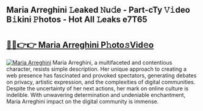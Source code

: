 ## Maria Arreghini 𝙻eaked 𝙽u𝚍e - Part-cTy 𝚅𝚒deo B𝚒kini 𝙿hotos - Hot All 𝙻eaks e7T65

# <h2><a href="http://ld439ga.urlbe.top/?page=Maria+Arreghini">🔗🔗👉👉 Maria Arreghini P𝚑oto𝚜Vid𝚎o</a></h2>

[![Maria Arreghini](https://i.imgur.com/eBuTRDB.gif)](http://ld439ga.urlbe.top/?page=Maria+Arreghini)
Maria Arreghini, a multifaceted and contentious character, resists simple description. Her unique approach to creating a web presence has fascinated and provoked spectators, generating debates on privacy, artistic expression, and the complexities of digital communities. Despite the uncertainty of her next actions, her mark on online culture is indelible. With unwavering determination and undeniable enchantment, Maria Arreghini impact on the digital community is immense.
